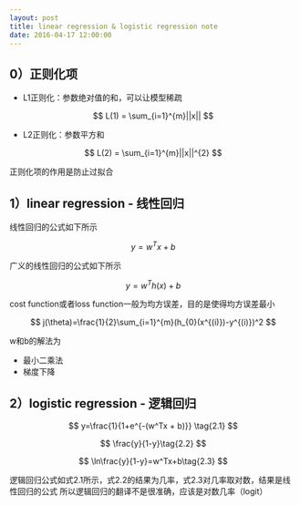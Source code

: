 ```yaml
---
layout: post
title: linear regression & logistic regression note
date: 2016-04-17 12:00:00
---
```

## 0）正则化项

* L1正则化：参数绝对值的和，可以让模型稀疏

$$ L(1) = \sum_{i=1}^{m}||x|| $$

* L2正则化：参数平方和

$$ L(2) = \sum_{i=1}^{m}||x||^{2} $$ 

正则化项的作用是防止过拟合

## 1）linear regression - 线性回归

线性回归的公式如下所示

$$ y=w^Tx+b $$

广义的线性回归的公式如下所示

$$ y=w^Th(x)+b $$

cost function或者loss function一般为均方误差，目的是使得均方误差最小

$$ j(\theta)=\frac{1}{2}\sum_{i=1}^{m}(h_{0}(x^{(i)})-y^{(i)})^2 $$

w和b的解法为

* 最小二乘法
* 梯度下降

## 2）logistic regression - 逻辑回归

$$ y=\frac{1}{1+e^{-(w^Tx + b)}} \tag{2.1} $$

$$ \frac{y}{1-y}\tag{2.2} $$

$$ \ln\frac{y}{1-y}=w^Tx+b\tag{2.3} $$

逻辑回归公式如式2.1所示，式2.2的结果为几率，式2.3对几率取对数，结果是线性回归的公式
所以逻辑回归的翻译不是很准确，应该是对数几率（logit）
